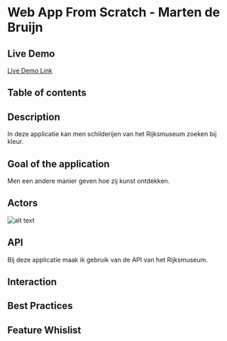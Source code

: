 # Web App From Scratch - Marten de Bruijn
## Live Demo
[Live Demo Link](https://martendebruijn.github.io/web-app-from-scratch-1920/)
## Table of contents
## Description
In deze applicatie kan men schilderijen van het Rijksmuseum zoeken bij kleur.

## Goal of the application
Men een andere manier geven hoe zij kunst ontdekken.

## Actors
![alt text](https://github.com/martendebruijn/web-app-from-scratch-1920/actor-diagram.png "Actor Diagram")
## API
Bij deze applicatie maak ik gebruik van de API van het Rijksmuseum.

## Interaction
## Best Practices
## Feature Whislist


<!-- Add a link to your live demo in Github Pages 🌐-->

<!-- ☝️ replace this description with a description of your own work -->

<!-- replace the code in the /docs folder with your own, so you can showcase your work with GitHub Pages 🌍 -->

<!-- Add a nice poster image here at the end of the week, showing off your shiny frontend 📸 -->

<!-- Maybe a table of contents here? 📚 -->

<!-- How about a section that describes how to install this project? 🤓 -->

<!-- ...but how does one use this project? What are its features 🤔 -->

<!-- What external data source is featured in your project and what are its properties 🌠 -->

<!-- Maybe a checklist of done stuff and stuff still on your wishlist? ✅ -->

<!-- How about a license here? 📜 (or is it a licence?) 🤷 -->

